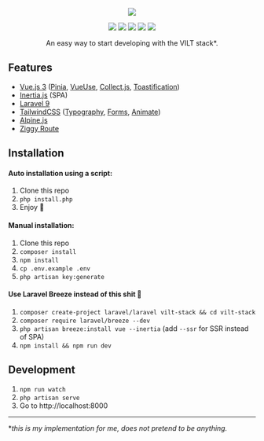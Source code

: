 <p align="center">
    <img src="https://user-images.githubusercontent.com/19103498/168256464-76356d9a-a679-45c6-9993-e5be7be5c1ee.png">
</p>

<p align="center">
    <img src="https://img.shields.io/badge/Vue.js-v3.x-32a87d?style=flat&logo=vue.js">
    <img src="https://img.shields.io/badge/Inertia.js-v0.6-c852ff?style=flat&logo=inertia.js">
    <img src="https://img.shields.io/badge/Laravel-v9.x-FF2D20?style=flat&logo=laravel&logoColor=fff">
    <img src="https://img.shields.io/badge/TailwindCSS-v3.x-458099?style=flat&logo=tailwindcss">
    <img src="https://img.shields.io/badge/Alpine.js-v3.x-4bbdbf?style=flat&logo=alpine.js">
</p>

<p align="center">
    An easy way to start developing with the VILT stack*.
</p>

## Features
- [Vue.js 3](https://vuejs.org/) ([Pinia](https://pinia.vuejs.org/), [VueUse](https://vueuse.org/), [Collect.js](https://collect.js.org/), [Toastification](https://vue-toastification.maronato.dev/))
- [Inertia.js](https://inertiajs.com/) (SPA)
- [Laravel 9](https://laravel.com/)
- [TailwindCSS](https://tailwindcss.com/) ([Typography](https://github.com/tailwindlabs/tailwindcss-typography), [Forms](https://github.com/tailwindlabs/tailwindcss-forms), [Animate](https://github.com/jamiebuilds/tailwindcss-animate))
- [Alpine.js](https://alpinejs.dev/)
- [Ziggy Route](https://github.com/tighten/ziggy)

## Installation

#### Auto installation using a script:

1. Clone this repo
2. `php install.php`
3. Enjoy 🤤

#### Manual installation:

1. Clone this repo
2. `composer install`
3. `npm install`
4. `cp .env.example .env`
5. `php artisan key:generate`

#### Use Laravel Breeze instead of this shit 🤟

1. `composer create-project laravel/laravel vilt-stack && cd vilt-stack`
2. `composer require laravel/breeze --dev`
3. `php artisan breeze:install vue --inertia` (add `--ssr` for SSR instead of SPA)
4. `npm install && npm run dev`

## Development

1. `npm run watch`
2. `php artisan serve`
3. Go to http://localhost:8000
---

**this is my implementation for me, does not pretend to be anything.*
